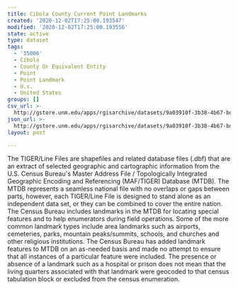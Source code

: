 ```yaml
---
title: Cibola County Current Point Landmarks
created: '2020-12-02T17:25:00.193547'
modified: '2020-12-02T17:25:00.193556'
state: active
type: dataset
tags:
  - '35006'
  - Cibola
  - County Or Equivalent Entity
  - Point
  - Point Landmark
  - U.s.
  - United States
groups: []
csv_url: >-
  http://gstore.unm.edu/apps/rgisarchive/datasets/9a03910f-3b38-4b67-bdb5-b99eacf8034d/tl_2010_35006_pointlm.derived.csv
json_url: >-
  http://gstore.unm.edu/apps/rgisarchive/datasets/9a03910f-3b38-4b67-bdb5-b99eacf8034d/tl_2010_35006_pointlm.derived.json
layout: post

---
```

The TIGER/Line Files are shapefiles and related database files (.dbf) that are an extract of selected geographic and cartographic information from the U.S. Census Bureau's Master Address File / Topologically Integrated Geographic Encoding and Referencing (MAF/TIGER) Database (MTDB).  The MTDB represents a seamless national file with no overlaps or gaps between parts, however, each TIGER/Line File is designed to stand alone as an independent data set, or they can be combined to cover the entire nation.  The Census Bureau includes landmarks in the MTDB for locating special features and to help enumerators during field operations.  Some of the more common landmark types include area landmarks such as airports, cemeteries, parks, mountain peaks/summits, schools, and churches and other religious institutions.  The Census Bureau has added landmark features to MTDB on an as-needed basis and made no attempt to ensure that all instances of a particular feature were included.  The presence or absence of a landmark such as a hospital or prison does not mean that the living quarters associated with that landmark were geocoded to that census tabulation block or excluded from the census enumeration.  

